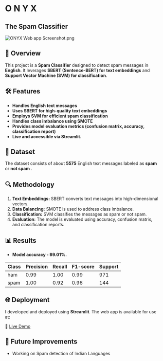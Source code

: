 # O N Y X
## The Spam Classifier
![ONYX Web app Screenshot.png](https://github.com/Ananya-yv/ONYX-Spam-Classifier/blob/606cfb9c5fee478f3cf951496fa1873b526c9b2c/ONYX%20Web%20app%20Screenshot.png)

## 📌 Overview
This project is a **Spam Classifier** designed to detect spam messages in **English**. It leverages **SBERT (Sentence-BERT) for text embeddings** and **Support Vector Machine (SVM) for classification**.

## 🛠️ Features
- **Handles English text messages**
- **Uses SBERT for high-quality text embeddings**
- **Employs SVM for efficient spam classification**
- **Handles class imbalance using SMOTE**
- **Provides model evaluation metrics (confusion matrix, accuracy, classification report)**
- **Live and accessible via Streamlit.**

## 📂 Dataset
The dataset consists of about **5575** English text messages labeled as **spam** or **not spam** .

## 🔍 Methodology
1. **Text Embeddings:** SBERT converts text messages into high-dimensional vectors.
2. **Data Balancing:** SMOTE is used to address class imbalance.
3. **Classification:** SVM classifies the messages as spam or not spam.
4. **Evaluation:** The model is evaluated using accuracy, confusion matrix, and classification reports.

## 📊 Results
-  **Model accuracy - 99.01%.**
  
| Class | Precision | Recall | F1-score | Support |
|-------|-----------|--------|----------|---------|
|ham    | 0.99      | 1.00   | 0.99     | 971     |
|spam   | 1.00      | 0.92   | 0.96     | 144     |


## 🌐 Deployment
I developed and deployed using **Streamlit**. The web app is available for use at:

🔗 [Live Demo](https://onyx-spam-classifier.streamlit.app/)

## 📌 Future Improvements
- Working on Spam detection of Indian Languages

